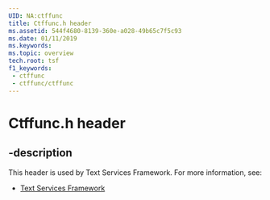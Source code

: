 ```yaml
---
UID: NA:ctffunc
title: Ctffunc.h header
ms.assetid: 544f4680-8139-360e-a028-49b65c7f5c93
ms.date: 01/11/2019
ms.keywords: 
ms.topic: overview
tech.root: tsf
f1_keywords:
 - ctffunc
 - ctffunc/ctffunc
---
```


# Ctffunc.h header


## -description

This header is used by Text Services Framework. For more information, see:

- [Text Services Framework](../_tsf/index.md)


